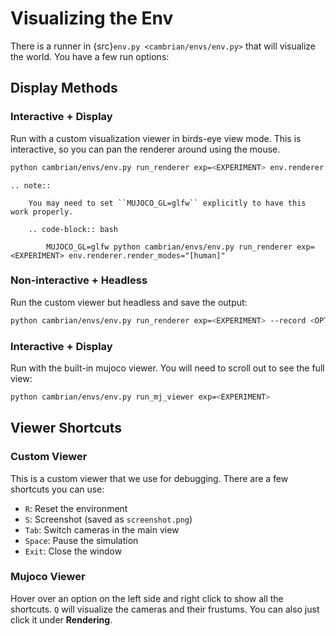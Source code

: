 # Visualizing the Env

There is a runner in {src}`env.py <cambrian/envs/env.py>` that will visualize the world. You have a few run options:

## Display Methods

### Interactive + Display

Run with a custom visualization viewer in birds-eye view mode. This is interactive,
so you can pan the renderer around using the mouse.

```bash
python cambrian/envs/env.py run_renderer exp=<EXPERIMENT> env.renderer.render_modes="[human]"
```

```{eval-rst}
.. note::

    You may need to set ``MUJOCO_GL=glfw`` explicitly to have this work properly.

    .. code-block:: bash

        MUJOCO_GL=glfw python cambrian/envs/env.py run_renderer exp=<EXPERIMENT> env.renderer.render_modes="[human]"

```

### Non-interactive + Headless

Run the custom viewer but headless and save the output:

```bash
python cambrian/envs/env.py run_renderer exp=<EXPERIMENT> --record <OPTIONAL_TOTAL_TIMESTEPS>
```

### Interactive + Display

Run with the built-in mujoco viewer. You will need to scroll out to see the full view:

```bash
python cambrian/envs/env.py run_mj_viewer exp=<EXPERIMENT>
```

## Viewer Shortcuts

### Custom Viewer

This is a custom viewer that we use for debugging. There are a few shortcuts you can
use:

- `R`: Reset the environment
- `S`: Screenshot (saved as `screenshot.png`)
- `Tab`: Switch cameras in the main view
- `Space`: Pause the simulation
- `Exit`: Close the window

### Mujoco Viewer

Hover over an option on the left side and right click to show all the shortcuts. `Q` will visualize the cameras and their frustums. You can also just click it under **Rendering**.
